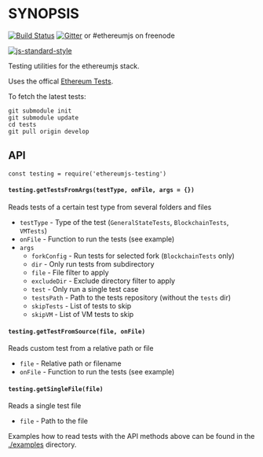 # SYNOPSIS  
[![Build Status](https://img.shields.io/travis/ethereumjs/ethereumjs-testing.svg?branch=master&style=flat-square)](https://travis-ci.org/ethereumjs/ethereumjs-testing)
[![Gitter](https://img.shields.io/gitter/room/ethereum/ethereumjs-lib.svg?style=flat-square)]() or #ethereumjs on freenode  

[![js-standard-style](https://cdn.rawgit.com/feross/standard/master/badge.svg)](https://github.com/feross/standard)

Testing utilities for the ethereumjs stack.

Uses the offical [Ethereum Tests](https://github.com/ethereum/tests).

To fetch the latest tests:
```
git submodule init
git submodule update
cd tests
git pull origin develop
```

## API

```
const testing = require('ethereumjs-testing')
```

#### `testing.getTestsFromArgs(testType, onFile, args = {})`
Reads tests of a certain test type from several folders and files
- `testType` - Type of the test (``GeneralStateTests``, ``BlockchainTests``, ``VMTests``)
- `onFile` - Function to run the tests (see example)
- `args`
  - `forkConfig` - Run tests for selected fork (``BlockchainTests`` only)
  - `dir` - Only run tests from subdirectory
  - `file` - File filter to apply
  - `excludeDir` - Exclude directory filter to apply
  - `test` - Only run a single test case
  - `testsPath` - Path to the tests repository (without the ``tests`` dir)
  - `skipTests` - List of tests to skip
  - `skipVM` - List of VM tests to skip

#### `testing.getTestFromSource(file, onFile)`
Reads custom test from a relative path or file
- `file` - Relative path or filename
- `onFile` - Function to run the tests (see example)

#### `testing.getSingleFile(file)`
Reads a single test file
- `file` - Path to the file


Examples how to read tests with the API methods above can be found in 
the [./examples](./examples/) directory.
  
